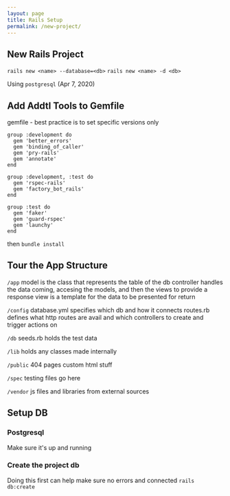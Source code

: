 ```yaml
---
layout: page
title: Rails Setup
permalink: /new-project/
---
```


## New Rails Project
`rails new <name> --database=<db>`
`rails new <name> -d <db>`

Using `postgresql` (Apr 7, 2020)

## Add Addtl Tools to Gemfile
gemfile - best practice is to set specific versions only

```ru
group :development do
  gem 'better_errors'
  gem 'binding_of_caller'
  gem 'pry-rails'
  gem 'annotate'
end
```
```ru
group :development, :test do
  gem 'rspec-rails'
  gem 'factory_bot_rails'
end
```
```ru
group :test do
  gem 'faker'
  gem 'guard-rspec'
  gem 'launchy'
end
```

then `bundle install`

## Tour the App Structure
`/app`
model is the class that represents the table of the db
controller handles the data coming, accesing the models, and then the views to provide a response
view is a template for the data to be presented for return

`/config`
database.yml
specifies which db and how it connects
routes.rb
defines what http routes are avail and which controllers to create and trigger actions on

`/db`
seeds.rb
holds the test data

`/lib`
holds any classes made internally

`/public`
404 pages
custom html stuff

`/spec`
testing files go here

`/vendor`
js files and libraries from external sources

## Setup DB
### Postgresql
Make sure it's up and running

### Create the project db
Doing this first can help make sure no errors and connected
`rails db:create`